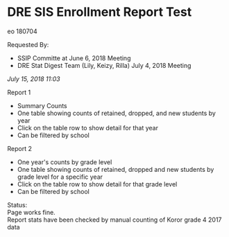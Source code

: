 # DRE SIS Enrollment Report Test #  
eo 180704

Requested By:  
* SSIP Committe at June 6, 2018 Meeting  
* DRE Stat Digest Team (Lily, Keizy, Rilla) July 4, 2018 Meeting

*July 15, 2018 11:03*

Report 1  
* Summary Counts  
* One table showing counts of retained, dropped, and new students by year
* Click on the table row to show detail for that year  
* Can be filtered by school  

Report 2  
* One year's counts by grade level  
* One table showing counts of retained, dropped and new students by grade level for a specific year  
* Click on the table row to show detail for that grade level  
* Can be filtered by school

Status:  
Page works fine.  
Report stats have been checked by manual counting of Koror grade 4 2017 data
